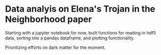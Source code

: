 # Data analyis on Elena's Trojan in the Neighborhood paper
Starting with a jupyter notebook for now, built functions for reading in hdf5 data,
sorting into a pandas dataframe, and plotting functionality.

Prioritizing efforts on dark matter for the moment.

